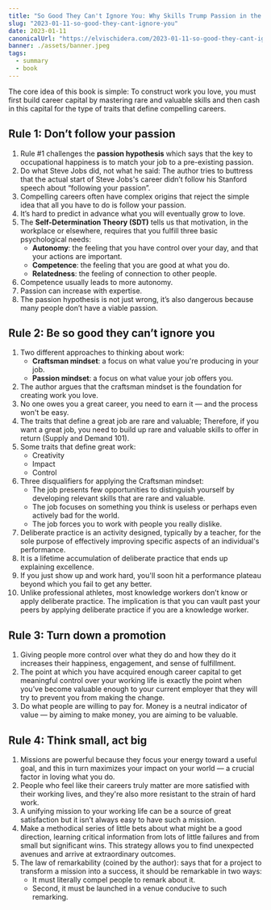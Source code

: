 ```yaml
---
title: "So Good They Can't Ignore You: Why Skills Trump Passion in the Quest for Work You Love"
slug: "2023-01-11-so-good-they-cant-ignore-you"
date: 2023-01-11
canonicalUrl: "https://elvischidera.com/2023-01-11-so-good-they-cant-ignore-you/"
banner: ./assets/banner.jpeg
tags:
  - summary
  - book
---
```


The core idea of this book is simple: To construct work you love, you must first build career capital by mastering rare and valuable skills and then cash in this capital for the type of traits that define compelling careers.

## Rule 1: Don’t follow your passion
1. Rule #1 challenges the **passion hypothesis** which says that the key to occupational happiness is to match your job to a pre-existing passion.
2. Do what Steve Jobs did, not what he said: The author tries to buttress that the actual start of Steve Jobs's career didn’t follow his Stanford speech about “following your passion”.
3. Compelling careers often have complex origins that reject the simple idea that all you have to do is follow your passion.
4. It’s hard to predict in advance what you will eventually grow to love.
5. The **Self-Determination Theory (SDT)** tells us that motivation, in the workplace or elsewhere, requires that you fulfill three basic psychological needs:
    * **Autonomy**: the feeling that you have control over your day, and that your actions are important.
    * **Competence**: the feeling that you are good at what you do.
    * **Relatedness**: the feeling of connection to other people.
6. Competence usually leads to more autonomy.
7. Passion can increase with expertise.
8. The passion hypothesis is not just wrong, it’s also dangerous because many people don’t have a viable passion.

## Rule 2: Be so good they can’t ignore you
1. Two different approaches to thinking about work:
    * **Craftsman mindset**: a focus on what value you're producing in your job.
    * **Passion mindset**: a focus on what value your job offers you.
2. The author argues that the craftsman mindset is the foundation for creating work you love.
3. No one owes you a great career, you need to earn it — and the process won't be easy.
4. The traits that define a great job are rare and valuable; Therefore, if you want a great job, you need to build up rare and valuable skills to offer in return (Supply and Demand 101).
5. Some traits that define great work:
    * Creativity
    * Impact
    * Control
7. Three disqualifiers for applying the
Craftsman mindset:
    * The job presents few opportunities to distinguish yourself by developing relevant skills that are rare and valuable.
    * The job focuses on something you think is useless or perhaps even actively bad for the world.
    * The job forces you to work with people you really dislike.
8. Deliberate practice is an activity designed, typically by a teacher, for the sole purpose of effectively improving specific aspects of an individual's performance.
9. It is a lifetime accumulation of deliberate practice that ends up explaining excellence.
10. If you just show up and work hard, you'll soon hit a performance plateau beyond which you fail to get any better.
11. Unlike professional athletes, most knowledge workers don’t know or apply deliberate practice. The implication is that you can vault past your peers by applying deliberate practice if you are a knowledge worker.

## Rule 3: Turn down a promotion
1. Giving people more control over what they do and how they do it increases their happiness, engagement, and sense of fulfillment.
2. The point at which you have acquired enough career capital to get meaningful control over your working life is exactly the point when you’ve become valuable enough to your current employer that they will try to prevent you from making the change.
3. Do what people are willing to pay for. Money is a neutral indicator of value — by aiming to make money, you are aiming to be valuable.

## Rule 4: Think small, act big
1. Missions are powerful because they focus your energy toward a useful goal, and this in turn maximizes your impact on your world — a crucial factor in loving what you do.
2. People who feel like their careers truly matter are more satisfied with their working lives, and they're also more resistant to the strain of hard work.
3. A unifying mission to your working life can be a source of great satisfaction but it isn’t always easy to have such a mission.
4. Make a methodical series of little bets about what might be a good direction, learning critical information from lots of little failures and from small but significant wins. This strategy allows you to find unexpected avenues and arrive at extraordinary outcomes.
5. The law of remarkability (coined by the author): says that for a project to transform a mission into a success, it should be remarkable in two ways:
    * It must literally compel people to remark about it.
    * Second, it must be launched in a venue conducive to such remarking.